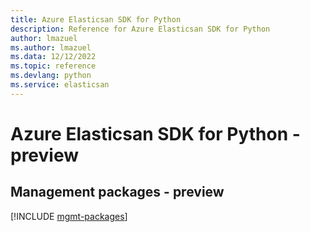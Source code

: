 ```yaml
---
title: Azure Elasticsan SDK for Python
description: Reference for Azure Elasticsan SDK for Python
author: lmazuel
ms.author: lmazuel
ms.data: 12/12/2022
ms.topic: reference
ms.devlang: python
ms.service: elasticsan
---
```

# Azure Elasticsan SDK for Python - preview

## Management packages - preview
[!INCLUDE [mgmt-packages](elasticsan-mgmt-index.md)]